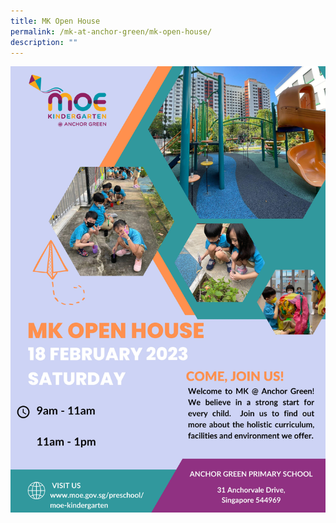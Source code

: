 ```yaml
---
title: MK Open House
permalink: /mk-at-anchor-green/mk-open-house/
description: ""
---
```



<img src="/images/MK/0pen%20house_2023%20%20E%20POSTER.jpg" alt="MK Open House" usemap="#mkmap">

<map name="mkmap">
	 <area shape="rect" coords="0,0,4960,7016" alt="MK Information" href="https:\\www.moe.gov.sg/preschool/moe-kindergarten" target=_blank>
</map>